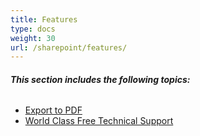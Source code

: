 ```yaml
---
title: Features
type: docs
weight: 30
url: /sharepoint/features/
---
```


###### **This section includes the following topics:** 
- [Export to PDF](/pdf/sharepoint/export-to-pdf/) 
- [World Class Free Technical Support](/pdf/sharepoint/world-class-free-technical-support/) 
